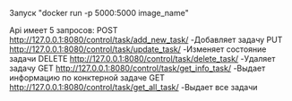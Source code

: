 Запуск "docker run -p 5000:5000 image_name"

Api имеет 5 запросов:
POST http://127.0.0.1:8080/control/task/add_new_task/
    -Добавляет задачу
PUT http://127.0.0.1:8080/control/task/update_task/
    -Изменяет состояние задачи
DELETE http://127.0.0.1:8080/control/task/delete_task/
    -Удаляет задачу
GET http://127.0.0.1:8080/control/task/get_info_task/
    -Выдает информацию по конктерной задаче
GET http://127.0.0.1:8080/control/task/get_all_task/
    -Выдает все задачи
